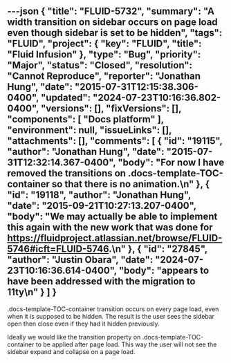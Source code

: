 ---json
{
  "title": "FLUID-5732",
  "summary": "A width transition on sidebar occurs on page load even though sidebar is set to be hidden",
  "tags": "FLUID",
  "project": {
    "key": "FLUID",
    "title": "Fluid Infusion"
  },
  "type": "Bug",
  "priority": "Major",
  "status": "Closed",
  "resolution": "Cannot Reproduce",
  "reporter": "Jonathan Hung",
  "date": "2015-07-31T12:15:38.306-0400",
  "updated": "2024-07-23T10:16:36.802-0400",
  "versions": [],
  "fixVersions": [],
  "components": [
    "Docs platform"
  ],
  "environment": null,
  "issueLinks": [],
  "attachments": [],
  "comments": [
    {
      "id": "19115",
      "author": "Jonathan Hung",
      "date": "2015-07-31T12:32:14.367-0400",
      "body": "For now I have removed the transitions on .docs-template-TOC-container so that there is no animation.\n"
    },
    {
      "id": "19118",
      "author": "Jonathan Hung",
      "date": "2015-09-21T10:27:13.207-0400",
      "body": "We may actually be able to implement this again with the new work that was done for <https://fluidproject.atlassian.net/browse/FLUID-5746#icft=FLUID-5746>.\n"
    },
    {
      "id": "27845",
      "author": "Justin Obara",
      "date": "2024-07-23T10:16:36.614-0400",
      "body": "appears to have been addressed with the migration to 11ty\n"
    }
  ]
}
---
.docs-template-TOC-container  transition occurs on every page load, even when it is supposed to be hidden. The result is the user sees the sidebar open then close even if they had it hidden previously.

Ideally we would like the transition property on .docs-template-TOC-container to be applied after page load. This way the user will not see the sidebar expand and collapse on a page load.

        